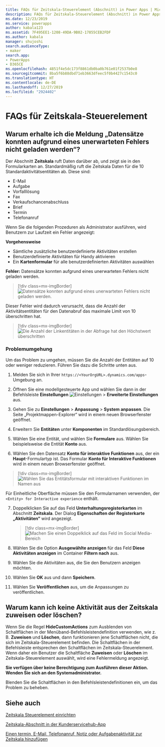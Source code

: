 ```yaml
---
title: FAQs für Zeitskala-Steuerelement (Abschnitt) in Power Apps | Microsoft-Dokumentation
description: FAQs für Zeitskala-Steuerelement (Abschnitt) in Power Apps
ms.date: 12/23/2019
ms.service: powerapps
author: kabala123
ms.assetid: 7F495EE1-1208-49DA-9B02-17855CEB2FDF
ms.author: kabala
manager: shujoshi
search.audienceType:
- maker
search.app:
- PowerApps
- D365CE
ms.openlocfilehash: 4851f4e5dc173f8861db0ba0b761e01f2537b0e8
ms.sourcegitcommit: 8ba5f6b88dbd71eb3663dfeec5f0b4427c1543c0
ms.translationtype: HT
ms.contentlocale: de-DE
ms.lasthandoff: 12/27/2019
ms.locfileid: "2924402"
---
```

# <a name="faqs-for-timeline-control"></a>FAQs für Zeitskala-Steuerelement

## <a name="why-do-i-receive-the-message-records-could-not-be-loaded-because-of-unexpected-error"></a>Warum erhalte ich die Meldung „Datensätze konnten aufgrund eines unerwarteten Fehlers nicht geladen werden“?

Der Abschnitt **Zeitskala** ruft Daten darüber ab, und zeigt sie in den Formularkarten an. Standardmäßig ruft die Zeitskala Daten für die 10 Standardaktivitätsentitäten ab. Diese sind:

-   E-Mail
-   Aufgabe
-   Vorfalllösung
-   Fax
-   Verkaufschancenabschluss
-   Brief
-   Termin
-   Telefonanruf

Wenn Sie die folgenden Prozeduren als Administrator ausführen, wird Benutzern zur Laufzeit ein Fehler angezeigt:

**Vorgehensweise**
-   Sämtliche zusätzliche benutzerdefinierte Aktivitäten erstellen
-   Benutzerdefinierte Aktivitäten für Handy aktivieren
-   Ein **Kartenformular** für alle benutzerdefinierten Aktivitäten auswählen 

**Fehler:** Datensätze konnten aufgrund eines unerwarteten Fehlers nicht geladen werden.

   > [!div class=mx-imgBorder] 
   > ![Datensätze konnten aufgrund eines unerwarteten Fehlers nicht geladen werden.](media/timeline-error1.png "Datensätze konnten aufgrund eines unerwarteten Fehlers nicht geladen werden.")

Dieser Fehler wird dadurch verursacht, dass die Anzahl der Aktivitätsentitäten für den Datenabruf das maximale Limit von 10 überschritten hat.

   > [!div class=mx-imgBorder] 
   > ![Die Anzahl der Linkentitäten in der Abfrage hat den Höchstwert überschritten](media/timeline-error2.png "[Die Anzahl der Linkentitäten in der Abfrage hat den Höchstwert überschritten")

### <a name="workaround"></a>Problemumgehung

Um das Problem zu umgehen, müssen Sie die Anzahl der Entitäten auf 10 oder weniger reduzieren. Führen Sie dazu die Schritte unten aus.

1.  Melden Sie sich in Ihrer `https://<YourOrgURL>.dynamics.com/apps`-Umgebung an.

2.  Öffnen Sie eine modellgesteuerte App und wählen Sie dann in der Befehlsleiste **Einstellungen** ![Einstellungen](../model-driven-apps/media/powerapps-gear.png) > **Erweiterte Einstellungen** aus.

3.  Gehen Sie zu **Einstellungen** > **Anpassung** > **System anpassen**. Die Seite „Projektmappen-Explorer“ wird in einem neuen Browserfenster geöffnet.

4.  Erweitern Sie **Entitäten** unter **Komponenten** im Standardlösungsbereich.

5.  Wählen Sie eine Entität, und wählen Sie **Formulare** aus. Wählen Sie beispielsweise die Entität **Konto** aus.

6.  Wählen Sie den Datensatz **Konto für interaktive Funktionen** aus, der ein **Haupt**-Formulartyp ist. Das Formular **Konto für Interaktive Funktionen** wird in einem neuen Browserfenster geöffnet.

   > [!div class=mx-imgBorder] 
   > ![Wählen Sie das Entitätsformular mit interaktiven Funktionen im Namen aus](media/account-interactive-experience.png "Wählen Sie das Entitätsformular mit interaktiven Funktionen im Namen aus")

   Für Einheitliche Oberfläche müssen Sie den Formularnamen verwenden, der `<Entity> for Interactive experience` enthält.

7.  Doppelklicken Sie auf das Feld **Unterhaltungsregisterkarten** im Abschnitt **Zeitskala**. Der Dialog **Eigenschaften der Registerkarte „Aktivitäten“** wird angezeigt.

    > [!div class=mx-imgBorder] 
    > ![Machen Sie einen Doppelklick auf das Feld im Social Media-Bereich](media/timeline-conversation-tabs-field.png "Machen Sie einen Doppelklick auf das Feld im Social Media-Bereich")  

8.  Wählen Sie die Option **Ausgewählte anzeigen** für das Feld **Diese Aktivitäten anzeigen** im Container **Filtern nach** aus.

9.  Wählen Sie die Aktivitäten aus, die Sie den Benutzern anzeigen möchten.

10. Wählen Sie **OK** aus und dann **Speichern**.

11. Wählen Sie **Veröffentlichen** aus, um die Anpassungen zu veröffentlichen.


## <a name="why-i-cant-assign-or-delete-an-activity-from-the-timeline"></a>Warum kann ich keine Aktivität aus der Zeitskala zuweisen oder löschen?

Wenn Sie die Regel **HideCustomActions** zum Ausblenden von Schaltflächen in der Menüband-Befehlsleistendefinition verwenden, wie z. B. **Zuweisen** und **Löschen**, dann funktionieren jene Schaltflächen nicht, die sich im Zeitskala-Steuerelement befinden. Die Schaltflächen in der Befehlsleiste entsprechen den Schaltflächen im Zeitskala-Steuerelement. Wenn daher ein Benutzer die Schaltfläche **Zuweisen** oder **Löschen** im Zeitskala-Steuerelement auswählt, wird eine Fehlermeldung angezeigt.

**Sie verfügen über keine Berechtigung zum Ausführen dieser Aktion. Wenden Sie sich an den Systemadministrator.**

Blenden Sie die Schaltflächen in den Befehlsleistendefinitionen ein, um das Problem zu beheben.

## <a name="see-also"></a>Siehe auch

[Zeitskala Steuerelement einrichten](set-up-timeline-control.md)

[Zeitskala-Abschnitt in der Kunderservicehub-App](https://docs.microsoft.com/dynamics365/customer-service/customer-service-hub-user-guide-basics#timeline)

[Einen termin, E-Mail, Telefonanruf, Notiz oder Aufgabenaktivität zur Zeitskala hinzufügen](../../user/add-activities.md)
